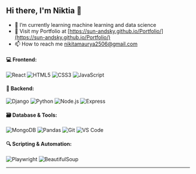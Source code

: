 ## Hi there, I'm Niktia 👋

- 🌱 I’m currently learning machine learning and data science
- 🔗 Visit my Portfolio at [https://sun-andsky.github.io/Portfolio/](https://sun-andsky.github.io/Portfolio/)
- 📫 How to reach me nikitamaurya2506@gmail.com

#### 💻 Frontend: 
![React](https://img.shields.io/badge/-React-61DAFB?style=flat&logo=react)
![HTML5](https://img.shields.io/badge/-HTML5-E34F26?style=flat&logo=html5)
![CSS3](https://img.shields.io/badge/-CSS3-1572B6?style=flat&logo=css3)
![JavaScript](https://img.shields.io/badge/-JavaScript-F7DF1E?style=flat&logo=javascript)

#### 🧩 Backend:
![Django](https://img.shields.io/badge/-Django-092E20?style=flat&logo=django)
![Python](https://img.shields.io/badge/-Python-3776AB?style=flat&logo=python)
![Node.js](https://img.shields.io/badge/-Node.js-339933?style=flat&logo=node.js)
![Express](https://img.shields.io/badge/-Express-000000?style=flat&logo=express)

#### 🗃️ Database & Tools:
![MongoDB](https://img.shields.io/badge/-MongoDB-47A248?style=flat&logo=mongodb)
![Pandas](https://img.shields.io/badge/-Pandas-150458?style=flat&logo=pandas)
![Git](https://img.shields.io/badge/-Git-F05032?style=flat&logo=git)
![VS Code](https://img.shields.io/badge/-VSCode-007ACC?style=flat&logo=visual-studio-code)


#### 🔍 Scripting & Automation:
![Playwright](https://img.shields.io/badge/-Playwright-2FAD64?style=flat&logo=playwright)
![BeautifulSoup](https://img.shields.io/badge/-BeautifulSoup-4B0082?style=flat)

---



